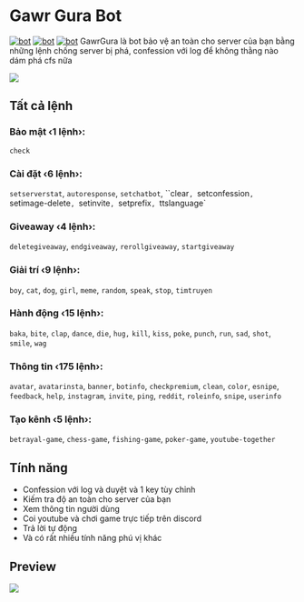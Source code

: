 # Gawr Gura Bot
[![bot](https://img.shields.io/badge/dynamic/json?color=7289DA&label=Servers&style=for-the-badge&query=servers&url=https%3A%2F%2Fbadge.vuhuy09.repl.co%2Fservers)](https://discord.com/api/oauth2/authorize?client_id=869120429665714186&permissions=8&scope=bot%20applications.commands)
[![bot](https://img.shields.io/badge/dynamic/json?color=7289DA&label=Status&style=for-the-badge&query=status&url=https%3A%2F%2Fbadge.vuhuy09.repl.co%2Fservers)](https://discord.com/api/oauth2/authorize?client_id=869120429665714186&permissions=8&scope=bot%20applications.commands)
[![bot](https://img.shields.io/badge/dynamic/json?color=7289DA&label=Members&style=for-the-badge&query=members&url=https%3A%2F%2Fbadge.vuhuy09.repl.co%2Fservers)](https://discord.com/api/oauth2/authorize?client_id=869120429665714186&permissions=8&scope=bot%20applications.commands)
GawrGura là bot bảo vệ an toàn cho server của bạn bằng những lệnh chống server bị phá, confession với log để không thằng nào dám phá cfs nữa

<a  href="https://discord.com/oauth2/author![image](https://user-images.githubusercontent.com/67152874/127595915-89e2da26-9c61-4b48-865c-6d5476570d97.png)
ize?client_id=869120429665714186&scope=bot&permissions=8"><img  src="https://media.discordapp.net/attachments/866527112264679427/870513261517365288/gawgurabot.png?width=887&height=499"></a>

## Tất cả lệnh
### Bảo mật ‹1 lệnh›:
`check`
### Cài đặt ‹6 lệnh›:
`setserverstat`, `autoresponse`, `setchatbot`, ``clear`, `setconfession`, `setimage-delete`, `setinvite`, `setprefix`, `ttslanguage`
### Giveaway ‹4 lệnh›:
`deletegiveaway`, `endgiveaway`, `rerollgiveaway`, `startgiveaway`
### Giải trí ‹9 lệnh›:
`boy`, `cat`, `dog`, `girl`, `meme`, `random`, `speak`, `stop`, `timtruyen`
### Hành động ‹15 lệnh›:
`baka`, `bite`, `clap`, `dance`, `die`, `hug,` `kill`, `kiss`, `poke`, `punch`, `run`, `sad`, `shot`, `smile`, `wag`
### Thông tin ‹175 lệnh›:
`avatar`, `avatarinsta`, `banner`, `botinfo`, `checkpremium`, `clean`, `color`, `esnipe`, `feedback`, `help`, `instagram`, `invite`, `ping`, `reddit`, `roleinfo`, `snipe`, `userinfo`
### Tạo kênh ‹5 lệnh›:
`betrayal-game`, `chess-game`, `fishing-game`, `poker-game`, `youtube-together`
## Tính năng
- Confession với log và duyệt và 1 key tùy chỉnh
- Kiếm tra độ an toàn cho server của bạn
- Xem thông tin người dùng
- Coi youtube và chơi game trực tiếp trên discord
- Trả lời tự động
- Và có rất nhiều tính năng phú vị khác
## Preview

<a  href="https://discord.com/oauth2/author![image](https://user-images.githubusercontent.com/67152874/127595915-89e2da26-9c61-4b48-865c-6d5476570d97.png)
ize?client_id=869120429665714186&scope=bot&permissions=8"><img  src="https://images-ext-2.discordapp.net/external/GRpdyndvYXXiycrjfHu5LlmL0goHH_4zd8EFxXrFoL0/https/media.giphy.com/media/eA0DlkbhVvMF14mj4S/giphy.gif"></a>
